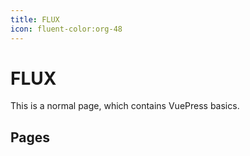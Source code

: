 ```yaml
---
title: FLUX
icon: fluent-color:org-48
---
```


# FLUX

This is a normal page, which contains VuePress basics.

## Pages
